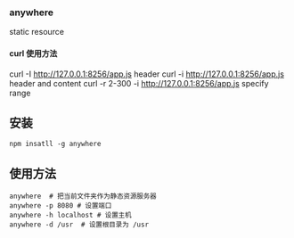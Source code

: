 ### anywhere
static resource

#### curl 使用方法
curl -I  http://127.0.0.1:8256/app.js   header
curl -i  http://127.0.0.1:8256/app.js   header and content
curl -r 2-300 -i http://127.0.0.1:8256/app.js    specify range

## 安装
```
npm insatll -g anywhere
```
## 使用方法
```
anywhere  # 把当前文件夹作为静态资源服务器
anywhere -p 8080 # 设置端口
anywhere -h localhost # 设置主机
anywhere -d /usr  # 设置根目录为 /usr
```
